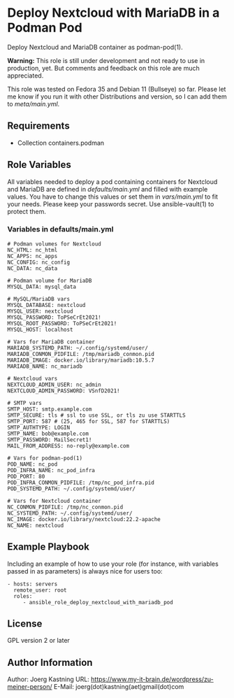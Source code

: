 Deploy Nextcloud with MariaDB in a Podman Pod
=============================================

Deploy Nextcloud and MariaDB container as podman-pod(1).

**Warning:** This role is still under development and not ready to use in
production, yet. But comments and feedback on this role are much appreciated.

This role was tested on Fedora 35 and Debian 11 (Bullseye) so far. Please let
me know if you run it with other Distributions and version, so I can add them
to _meta/main.yml_.

Requirements
------------

* Collection containers.podman

Role Variables
--------------

All variables needed to deploy a pod containing containers for Nextcloud and
MariaDB are defined in _defaults/main.yml_ and filled with example values. You
have to change this values or set them in _vars/main.yml_ to fit your needs.
Please keep your passwords secret. Use ansible-vault(1) to protect them.

### Variables in defaults/main.yml

```
# Podman volumes for Nextcloud
NC_HTML: nc_html
NC_APPS: nc_apps
NC_CONFIG: nc_config
NC_DATA: nc_data

# Podman volume for MariaDB
MYSQL_DATA: mysql_data

# MySQL/MariaDB vars
MYSQL_DATABASE: nextcloud
MYSQL_USER: nextcloud
MYSQL_PASSWORD: ToPSeCrEt2021!
MYSQL_ROOT_PASSWORD: ToPSeCrEt2021!
MYSQL_HOST: localhost

# Vars for MariaDB container
MARIADB_SYSTEMD_PATH: ~/.config/systemd/user/
MARIADB_CONMON_PIDFILE: /tmp/mariadb_conmon.pid
MARIADB_IMAGE: docker.io/library/mariadb:10.5.7
MARIADB_NAME: nc_mariadb

# Nextcloud vars
NEXTCLOUD_ADMIN_USER: nc_admin
NEXTCLOUD_ADMIN_PASSWORD: VSnfD2021!

# SMTP vars
SMTP_HOST: smtp.example.com
SMTP_SECURE: tls # ssl to use SSL, or tls zu use STARTTLS
SMTP_PORT: 587 # (25, 465 for SSL, 587 for STARTTLS)
SMTP_AUTHTYPE: LOGIN
SMTP_NAME: bob@example.com
SMTP_PASSWORD: MailSecret1!
MAIL_FROM_ADDRESS: no-reply@example.com

# Vars for podman-pod(1)
POD_NAME: nc_pod
POD_INFRA_NAME: nc_pod_infra
POD_PORT: 80
POD_INFRA_CONMON_PIDFILE: /tmp/nc_pod_infra.pid
POD_SYSTEMD_PATH: ~/.config/systemd/user/

# Vars for Nextcloud container
NC_CONMON_PIDFILE: /tmp/nc_conmon.pid
NC_SYSTEMD_PATH: ~/.config/systemd/user/
NC_IMAGE: docker.io/library/nextcloud:22.2-apache
NC_NAME: nextcloud
```

Example Playbook
----------------

Including an example of how to use your role (for instance, with variables passed in as parameters) is always nice for users too:

    - hosts: servers
      remote_user: root
      roles:
         - ansible_role_deploy_nextcloud_with_mariadb_pod

License
-------

GPL version 2 or later

Author Information
------------------

Author: Joerg Kastning
URL: https://www.my-it-brain.de/wordpress/zu-meiner-person/
E-Mail: joerg(dot)kastning(aet)gmail(dot)com
